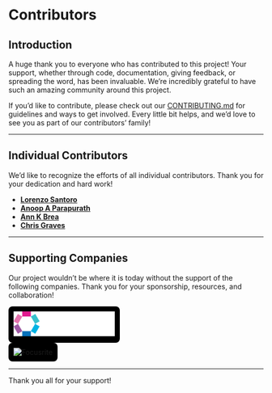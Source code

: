 # Contributors

## Introduction

A huge thank you to everyone who has contributed to this project! Your support, whether through code, documentation, giving feedback, or spreading the word, has been invaluable. We’re incredibly grateful to have such an amazing community around this project.

If you’d like to contribute, please check out our [CONTRIBUTING.md](./CONTRIBUTING.md) for guidelines and ways to get involved. Every little bit helps, and we’d love to see you as part of our contributors’ family!

---

## Individual Contributors

We’d like to recognize the efforts of all individual contributors. Thank you for your dedication and hard work!

- [**Lorenzo Santoro**](https://www.linkedin.com/in/lorenzo-santoro-57172626/)
- [**Anoop A Parapurath**](https://www.linkedin.com/in/anoop-a-parapurath-137a3b4/)
- [**Ann K Brea**](https://www.linkedin.com/in/annkbrea/)
- [**Chris Graves**](https://www.linkedin.com/in/chris-graves-23455ab8/)

---

## Supporting Companies

Our project wouldn’t be where it is today without the support of the following companies. Thank you for your sponsorship, resources, and collaboration!

  <a href="https://lambentspaces.com/">  
    <div style="background-color: black; padding: 10px; display: inline-block; border-radius: 8px;">
        <img src="images/Lambent.svg" alt="Lambent" width="200">
    </div>
  </a>

  <br>

  <a href="https://focusrite.com/">
    <div style="background-color: black; padding: 10px; display: inline-block; border-radius: 8px;">
      <img src="https://cdn11.bigcommerce.com/s-7exlzlf13h/images/stencil/250x100/focusrite-logo_1670497975__72107.original.png" alt="Focusrite" width="200">
    </div>
  </a>

---

Thank you all for your support!
